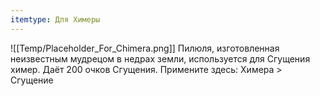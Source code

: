 ```yaml
---
itemtype: Для Химеры
---
```

![[Temp/Placeholder_For_Chimera.png]]
Пилюля, изготовленная неизвестным мудрецом в недрах земли, используется для Сгущения химер. Даёт 200 очков Сгущения. Примените здесь: Химера > Сгущение
